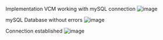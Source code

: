 Implementation VCM working with mySQL connection
![image](https://github.com/user-attachments/assets/1c4a1568-0cdb-4a45-be9d-d33070824e43)

mySQL Database without errors
![image](https://github.com/user-attachments/assets/cf500f97-b29f-4317-8c10-c155fb724c3f)

Connection established
![image](https://github.com/user-attachments/assets/04b5cfff-97d0-48c9-b2c3-585e73e484ca)
